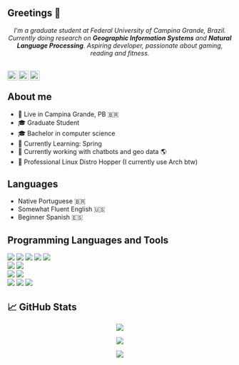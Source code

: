 ## Greetings 👋


<p align="center">
<em>I'm a graduate student at Federal University of Campina Grande, Brazil. Currently doing research on <strong>Geographic Information Systems</strong> and <strong>Natural Language Processing</strong>. Aspiring developer, passionate about gaming, reading and fitness.</em>
</p>

</br>

<div align="center">
<a href="https://linkedin.com/in/jslucassf" target="blank"><img align="left" src="https://cdn.jsdelivr.net/npm/simple-icons@3.0.1/icons/linkedin.svg" width="22px" /></a>
<a href="https://instagram.com/jslucassilva" target="blank"><img align="left" src="https://cdn.jsdelivr.net/npm/simple-icons@3.0.1/icons/instagram.svg"  width="22px" /></a>
<a href="https://steamcommunity.com/id/jslucassf" target="blank"><img align="left" src="https://cdn.jsdelivr.net/npm/simple-icons@3.0.1/icons/steam.svg" width="22px" /></a>
</div>

</br>

## About me

- 📌 Live in Campina Grande, PB 🇧🇷
- 🎓 Graduate Student
- 🎓 Bachelor in computer science
- 📖 Currently Learning: Spring
- 🤖 Currently working with chatbots and geo data 🌎
- 🐧 Professional Linux Distro Hopper (I currently use Arch btw)

## Languages
- Native Portuguese 🇧🇷
- Somewhat Fluent English 🇺🇸
- Beginner Spanish 🇪🇸

## Programming Languages and Tools
<img src="https://img.shields.io/badge/javascript%20-%2324282E.svg?&style=for-the-badge&logo=javascript&logoColor=%23EDF500"></img>
<img src="https://img.shields.io/badge/java%20-%2324282E.svg?&style=for-the-badge&logo=java&logoColor=%23FF1919"></img>
<img src="https://img.shields.io/badge/python%20-%2324282E.svg?&style=for-the-badge&logo=python&logoColor=FFEB3B"></img>
<img src="https://img.shields.io/badge/c%20-%2324282E.svg?&style=for-the-badge&logo=c&logoColor=CFD8DC"></img>
<img src="https://img.shields.io/badge/r%20-%2324282E.svg?&style=for-the-badge&logo=r&logoColor=%2310A3DB"></img>
</br>
<img src="https://img.shields.io/badge/react%20-%2324282E.svg?&style=for-the-badge&logo=react&logoColor=%235ED5FF"></img>
<img src="https://img.shields.io/badge/postgresql%20-%2324282E.svg?&style=for-the-badge&logo=postgresql&logoColor=%2310A3DB"></img>
</br>
<img src="https://img.shields.io/badge/arch%20linux%20-%2324282E.svg?&style=for-the-badge&logo=arch-linux&logoColor=%2310A3DB"></img>
<img src="https://img.shields.io/badge/windows%20-%2324282E.svg?&style=for-the-badge&logo=windows&logoColor=%2310A3DB"></img>
</br>
<img src="https://img.shields.io/badge/git%20-%2324282E.svg?&style=for-the-badge&logo=git&logoColor=f44336"></img>
<img src="https://img.shields.io/badge/github%20-%2324282E.svg?&style=for-the-badge&logo=github&logoColor=F5F5F5"></img>
<img src="https://img.shields.io/badge/latex%20-%2324282E.svg?&style=for-the-badge&logo=latex&logoColor=A5D6A7"></img>

## 📈 GitHub Stats

<p align="center"> <img src="https://github-readme-stats.vercel.app/api?username=jslucassf&show_icons=true&theme=dark" />
<p align="center"> <img src="https://github-readme-stats.vercel.app/api/top-langs/?username=jslucassf&theme=dark" />
<p align="center"> <img src="https://komarev.com/ghpvc/?username=jslucassf&label=Profile%20views&color=0e75b6&style=flat" /> </p>
